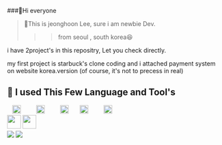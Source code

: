 ###👋Hi everyone
>:gift_heart:This is jeonghoon Lee, sure i am newbie Dev.  
>  >  >from seoul , south korea:laughing:

i have 2project's in this repositry, Let you check directly.

my first project is starbuck's clone coding and i attached payment system on website korea.version 
(of course, it's not to precess in real) 
<h2>🔗 I used This Few Language and Tool's</h2>
<div>
<img src="https://img.shields.io/badge/JavaScript-F7DF1E?style=flat-square&logo=JavaScript&logoColor=white" style="height :20px; margin-left : 12px; margin-right : 12px;"/>
<img src="https://img.shields.io/badge/Css3-1572B6?style=flat-square&logo=Css3&logoColor=Yellow" style="height : 20px; margin-left : 20; margin-right : 12px;"/>
<img src="https://img.shields.io/badge/Html5-E34F26?style=flat-square&logo=HTML5&logoColor=white" style="height : 20px; margin-left : 20; margin-right : 12px;"/>
<img src="https://img.shields.io/badge/Java-007396?style=flat-square&logo=Java&logoColor=white" style="height :20px; margin-left : 10px; margin-right : 12px;"/>                                                                                     

<img src="https://img.shields.io/badge/Figma-F24E1E?style=flat-square&logo=&logoColor=white" style="height :20px; margin-left : 20; margin-right : 12px;"/>
 </div>            
 <div>
<img height="32" width="32" src="https://cdn.jsdelivr.net/npm/simple-icons@v5/icons/[.net].svg" />
<img height="32" width="32" src="https://unpkg.com/simple-icons@v5/icons/4D.svg" />
</div>






















<div>                                                                                                           
<a href="https://github.com/anuraghazra/github-readme-stats">
  <img align="center" src="https://github-readme-stats.vercel.app/api?username=hoontops&show_icons=true&theme=yeblu" /></a>
<a href="https://github.com/anuraghazra/convoychat">
  <img align="center" src="https://github-readme-stats.vercel.app/api/top-langs/?username=hoontops&layout=compact_icons=true&theme=yeblu" />
</a>
</div>


<!--
**hoontops/hoontops** is a ✨ _special_ ✨ repository because its `README.md` (this file) appears on your GitHub profile.

Here are some ideas to get you started:

- 🔭 I’m currently working on ...
- 🌱 I’m currently learning ...
- 👯 I’m looking to collaborate on ...
- 🤔 I’m looking for help with ...
- 💬 Ask me about ...
- 📫 How to reach me: ...
- 😄 Pronouns: ...
- ⚡ Fun fact: ...
-->
